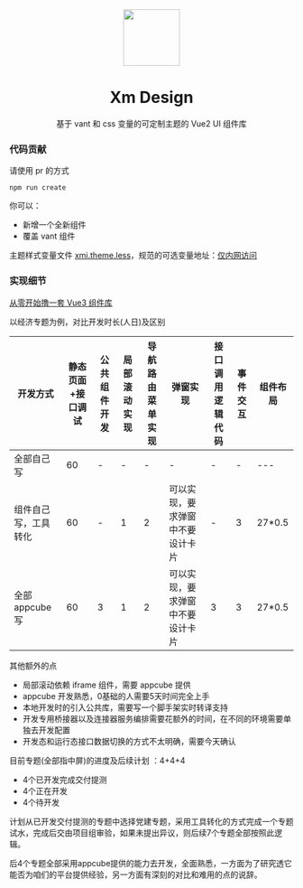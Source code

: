 <div align="center">
  <img src="https://user-images.githubusercontent.com/9743418/104887549-680c1e80-59a6-11eb-8222-40e1d38a0fe2.png" width="100px">

  # Xm Design
  基于 vant 和 css 变量的可定制主题的 Vue2 UI 组件库
</div> 

### 代码贡献

请使用 pr 的方式

```shell
npm run create
```

你可以：

- 新增一个全新组件
- 覆盖 vant 组件

主题样式变量文件 [xmi.theme.less](./xmi.theme.less)，规范的可选变量地址：[仅内网访问](http://api.jituancaiyun.net/xmflow-fe/#/var)

### 实现细节

[从零开始撸一套 Vue3 组件库](https://iming.work/detail/5f814d8da0dfbd512014726b)


以经济专题为例，对比开发时长(人日)及区别

开发方式|静态页面+接口调试|公共组件开发|局部滚动实现|导航路由菜单实现|弹窗实现|接口调用逻辑代码|事件交互|组件布局
---|---|----|----|----|----|----|---|---
全部自己写|60|-|-|-|-|-|-|---
组件自己写，工具转化|60|-|1|2|可以实现，要求弹窗中不要设计卡片|-|3|27*0.5
全部appcube写|60|3|1|2|可以实现，要求弹窗中不要设计卡片|3|3|27*0.5

其他额外的点

- 局部滚动依赖 iframe 组件，需要 appcube 提供
- appcube 开发熟悉，0基础的人需要5天时间完全上手
- 本地开发时的引入公共库，需要写一个脚手架实时转译支持
- 开发专用桥接器以及连接器服务编排需要花额外的时间，在不同的环境需要单独去开发配置
- 开发态和运行态接口数据切换的方式不太明确，需要今天确认

目前专题(全部指中屏)的进度及后续计划 ：4+4+4

- 4个已开发完成交付提测
- 4个正在开发
- 4个待开发

计划从已开发交付提测的专题中选择党建专题，采用工具转化的方式完成一个专题试水，完成后交由项目组审验，如果未提出异议，则后续7个专题全部按照此逻辑。

后4个专题全部采用appcube提供的能力去开发，全面熟悉，一方面为了研究透它能否为咱们的平台提供经验，另一方面有深刻的对比和难用的点的说辞。
